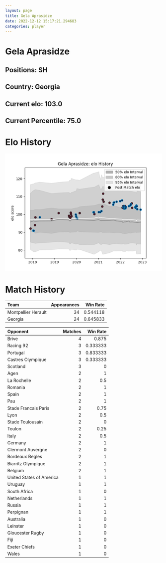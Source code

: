 ```yaml
---  
layout: page  
title: Gela Aprasidze  
date: 2022-12-12 15:17:21.294683  
categories: player  
---
```

# Gela Aprasidze

## Positions: SH

## Country: Georgia

## Current elo: 103.0

## Current Percentile: 75.0

# Elo History


![elo history](history_GelaAprasidze.png)
# Match History


| Team                |   Appearances |   Win Rate |
|:--------------------|--------------:|-----------:|
| Montpellier Herault |            34 |   0.544118 |
| Georgia             |            24 |   0.645833 |

| Opponent                 |   Matches |   Win Rate |
|:-------------------------|----------:|-----------:|
| Brive                    |         4 |   0.875    |
| Racing 92                |         3 |   0.333333 |
| Portugal                 |         3 |   0.833333 |
| Castres Olympique        |         3 |   0.333333 |
| Scotland                 |         3 |   0        |
| Agen                     |         2 |   1        |
| La Rochelle              |         2 |   0.5      |
| Romania                  |         2 |   1        |
| Spain                    |         2 |   1        |
| Pau                      |         2 |   1        |
| Stade Francais Paris     |         2 |   0.75     |
| Lyon                     |         2 |   0.5      |
| Stade Toulousain         |         2 |   0        |
| Toulon                   |         2 |   0.25     |
| Italy                    |         2 |   0.5      |
| Germany                  |         2 |   1        |
| Clermont Auvergne        |         2 |   0        |
| Bordeaux Begles          |         2 |   1        |
| Biarritz Olympique       |         2 |   1        |
| Belgium                  |         2 |   1        |
| United States of America |         1 |   1        |
| Uruguay                  |         1 |   1        |
| South Africa             |         1 |   0        |
| Netherlands              |         1 |   1        |
| Russia                   |         1 |   1        |
| Perpignan                |         1 |   1        |
| Australia                |         1 |   0        |
| Leinster                 |         1 |   0        |
| Gloucester Rugby         |         1 |   0        |
| Fiji                     |         1 |   0        |
| Exeter Chiefs            |         1 |   0        |
| Wales                    |         1 |   0        |